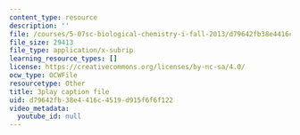 ```yaml
---
content_type: resource
description: ''
file: /courses/5-07sc-biological-chemistry-i-fall-2013/d79642fb38e4416c4519d915f6f6f122_qmqiF0YJ4LM.srt
file_size: 29413
file_type: application/x-subrip
learning_resource_types: []
license: https://creativecommons.org/licenses/by-nc-sa/4.0/
ocw_type: OCWFile
resourcetype: Other
title: 3play caption file
uid: d79642fb-38e4-416c-4519-d915f6f6f122
video_metadata:
  youtube_id: null
---
```

